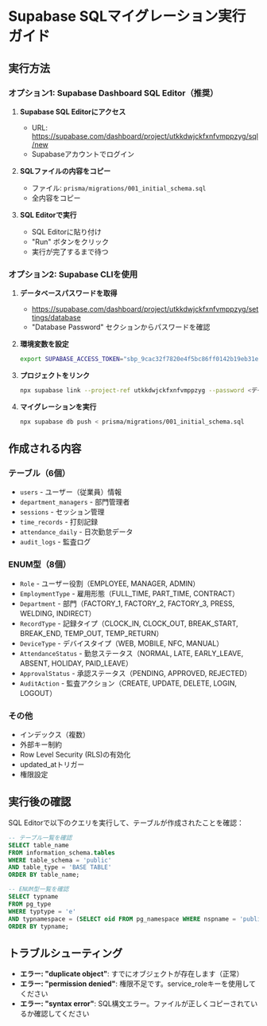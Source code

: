 # Supabase SQLマイグレーション実行ガイド

## 実行方法

### オプション1: Supabase Dashboard SQL Editor（推奨）

1. **Supabase SQL Editorにアクセス**
   - URL: https://supabase.com/dashboard/project/utkkdwjckfxnfvmppzyg/sql/new
   - Supabaseアカウントでログイン

2. **SQLファイルの内容をコピー**
   - ファイル: `prisma/migrations/001_initial_schema.sql`
   - 全内容をコピー

3. **SQL Editorで実行**
   - SQL Editorに貼り付け
   - "Run" ボタンをクリック
   - 実行が完了するまで待つ

### オプション2: Supabase CLIを使用

1. **データベースパスワードを取得**
   - https://supabase.com/dashboard/project/utkkdwjckfxnfvmppzyg/settings/database
   - "Database Password" セクションからパスワードを確認

2. **環境変数を設定**
   ```bash
   export SUPABASE_ACCESS_TOKEN="sbp_9cac32f7820e4f5bc86ff0142b19eb31e6987db7"
   ```

3. **プロジェクトをリンク**
   ```bash
   npx supabase link --project-ref utkkdwjckfxnfvmppzyg --password <データベースパスワード>
   ```

4. **マイグレーションを実行**
   ```bash
   npx supabase db push < prisma/migrations/001_initial_schema.sql
   ```

## 作成される内容

### テーブル（6個）
- `users` - ユーザー（従業員）情報
- `department_managers` - 部門管理者
- `sessions` - セッション管理  
- `time_records` - 打刻記録
- `attendance_daily` - 日次勤怠データ
- `audit_logs` - 監査ログ

### ENUM型（8個）
- `Role` - ユーザー役割（EMPLOYEE, MANAGER, ADMIN）
- `EmploymentType` - 雇用形態（FULL_TIME, PART_TIME, CONTRACT）
- `Department` - 部門（FACTORY_1, FACTORY_2, FACTORY_3, PRESS, WELDING, INDIRECT）
- `RecordType` - 記録タイプ（CLOCK_IN, CLOCK_OUT, BREAK_START, BREAK_END, TEMP_OUT, TEMP_RETURN）
- `DeviceType` - デバイスタイプ（WEB, MOBILE, NFC, MANUAL）
- `AttendanceStatus` - 勤怠ステータス（NORMAL, LATE, EARLY_LEAVE, ABSENT, HOLIDAY, PAID_LEAVE）
- `ApprovalStatus` - 承認ステータス（PENDING, APPROVED, REJECTED）
- `AuditAction` - 監査アクション（CREATE, UPDATE, DELETE, LOGIN, LOGOUT）

### その他
- インデックス（複数）
- 外部キー制約
- Row Level Security (RLS)の有効化
- updated_atトリガー
- 権限設定

## 実行後の確認

SQL Editorで以下のクエリを実行して、テーブルが作成されたことを確認：

```sql
-- テーブル一覧を確認
SELECT table_name 
FROM information_schema.tables 
WHERE table_schema = 'public' 
AND table_type = 'BASE TABLE'
ORDER BY table_name;

-- ENUM型一覧を確認
SELECT typname 
FROM pg_type 
WHERE typtype = 'e' 
AND typnamespace = (SELECT oid FROM pg_namespace WHERE nspname = 'public')
ORDER BY typname;
```

## トラブルシューティング

- **エラー: "duplicate object"**: すでにオブジェクトが存在します（正常）
- **エラー: "permission denied"**: 権限不足です。service_roleキーを使用してください
- **エラー: "syntax error"**: SQL構文エラー。ファイルが正しくコピーされているか確認してください